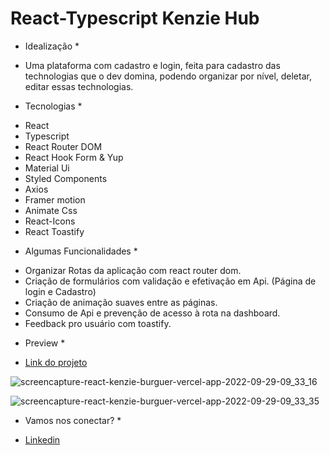 # React-Typescript Kenzie Hub

* Idealização *
- Uma plataforma com cadastro e login, feita para cadastro das technologias que o dev domina, podendo organizar por nível, deletar, editar essas technologias.

* Tecnologias *
- React
- Typescript
- React Router DOM
- React Hook Form & Yup
- Material Ui
- Styled Components
- Axios 
- Framer motion
- Animate Css
- React-Icons
- React Toastify
 
* Algumas Funcionalidades *
- Organizar Rotas da aplicação com react router dom.
- Criação de formulários com validação e efetivação em Api. (Página de login e Cadastro)
- Criação de animação suaves entre as páginas.
- Consumo de Api e prevenção de acesso à rota na dashboard.
- Feedback pro usuário com toastify.

* Preview *

- <a href="https://react-entrega-kenzie-hub-gabriel-malafaia.vercel.app/">Link do projeto</a>

![screencapture-react-kenzie-burguer-vercel-app-2022-09-29-09_33_16](https://user-images.githubusercontent.com/102761014/193032341-71d76c5f-b364-48bc-b854-e91202cf9b0a.png)

![screencapture-react-kenzie-burguer-vercel-app-2022-09-29-09_33_35](https://user-images.githubusercontent.com/102761014/193032388-60c32853-c3f9-4114-856e-0ba579a5a29d.png)

* Vamos nos conectar? *
- [Linkedin](https://www.linkedin.com/in/gabrielmalafaia/)

